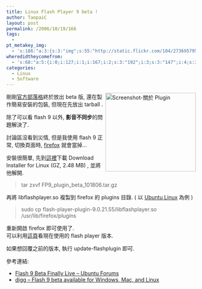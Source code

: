 ```yaml
---
title: Linux Flash Player 9 beta !
author: TaopaiC
layout: post
permalink: /2006/10/19/166
tags:
  - 
pt_metakey_img:
  - 's:186:"a:3:{s:3:"img";s:55:"http://static.flickr.com/104/273695795_30941d5c0d_m.jpg";s:3:"alt";s:24:"Screenshot-關於 Plugin";s:3:"url";s:47:"http://www.flickr.com/photos/taopaic/273695795/";}";'
wheredidtheycomefrom:
  - 's:68:"a:5:{i:0;i:127;i:1;i:167;i:2;s:3:"192";i:3;s:3:"147";i:4;s:3:"148";}";'
categories:
  - Linux
  - Software
---
```

[<img src="http://static.flickr.com/104/273695795_30941d5c0d_m.jpg" alt="Screenshot-關於 Plugin" align="right" height="209" width="240" />][1]剛剛[官方部落格][2]終於放出 beta 版, 還在製作簡易安裝的包裝, 但現在先放出 tarball .

除了可以看 flash 9 以外, **影音不同步**的問題解決了.

討論區沒看到災情, 但是我使用 flash 9 正常, 切換頁面時, [firefox][3] 就會當掉&#8230; <!--more-->

  
安裝很簡單, 先到[這裡][4]下載 Download Installer for Linux (GZ, 2.48 MB) , 並將他解開.

> tar zxvf FP9\_plugin\_beta_101806.tar.gz

再將 libflashplayer.so 複製到 firefox 的 plugins 目錄. ( 以 [Ubuntu Linux][5] 為例 )

> sudo cp flash-player-plugin-9.0.21.55/libflashplayer.so /usr/lib/firefox/plugins

重新開啟 firefox 即可使用了.  
可以利用[這頁][6]看現在使用的 flash player 版本.

如果想回覆之前的版本, 執行 update-flashplugin 即可.

參考連結:

*   [Flash 9 Beta Finally Live &#8211; Ubuntu Forums ][7]
*   [digg &#8211; Flash 9 beta available for Windows, Mac, and Linux][8]

 [1]: http://www.flickr.com/photos/taopaic/273695795/ "Photo Sharing"
 [2]: http://blogs.adobe.com/penguin.swf/2006/10/beta_is_live.html
 [3]: http://www.mozilla.com/firefox/
 [4]: http://labs.adobe.com/downloads/flashplayer9.html
 [5]: http://www.ubuntu.com/
 [6]: http://www.adobe.com/products/flash/about/
 [7]: http://www.ubuntuforums.org/showthread.php?t=279991
 [8]: http://digg.com/linux_unix/Flash_9_beta_available_for_Windows_Mac_and_Linux